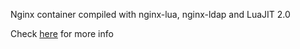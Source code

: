 Nginx container compiled with nginx-lua, nginx-ldap and LuaJIT 2.0

Check [here](https://gist.github.com/dropje86/2bc71859d2aa7c5315aeb4a180b9992b) for more info
